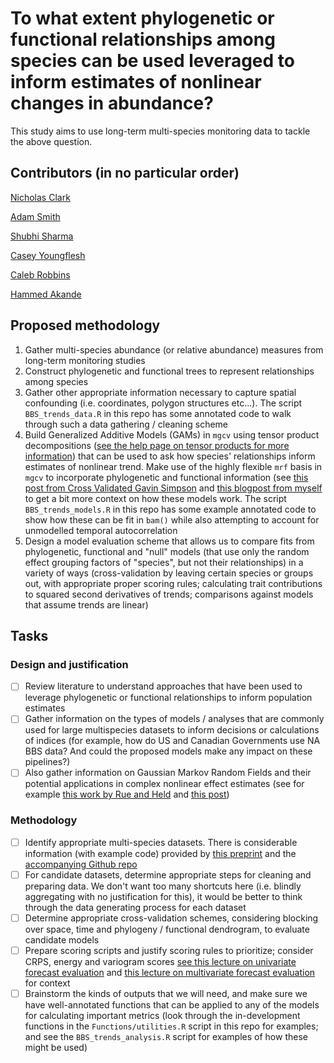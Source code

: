 # To what extent phylogenetic or functional relationships among species can be used leveraged to inform estimates of nonlinear changes in abundance?

This study aims to use long-term multi-species monitoring data to tackle the above question. 


## Contributors (in no particular order)
[Nicholas Clark](https://github.com/nicholasjclark)
  
[Adam Smith](https://github.com/AdamCSmithCWS)

[Shubhi Sharma](https://github.com/shubhi124081)

[Casey Youngflesh](https://github.com/caseyyoungflesh)
  
[Caleb Robbins](https://github.com/robbinscalebj)

[Hammed Akande](https://github.com/drhammed)

## Proposed methodology
1. Gather multi-species abundance (or relative abundance) measures from long-term monitoring studies
2. Construct phylogenetic and functional trees to represent relationships among species
3. Gather other appropriate information necessary to capture spatial confounding (i.e. coordinates, polygon structures etc...). The script `BBS_trends_data.R` in this repo has some annotated code to walk through such a data gathering / cleaning scheme
4. Build Generalized Additive Models (GAMs) in `mgcv` using tensor product decompositions ([see the help page on tensor products for more information](https://rdrr.io/cran/mgcv/man/te.html)) that can be used to ask how species' relationships inform estimates of nonlinear trend. Make use of the highly flexible `mrf` basis in `mgcv` to incorporate phylogenetic and functional information (see [this post from Cross Validated Gavin Simpson](https://stats.stackexchange.com/questions/638522/gam-model-with-spatial-account-via-mrf) and [this blogpost from myself](https://ecogambler.netlify.app/blog/phylogenetic-smooths-mgcv/) to get a bit more context on how these models work. The script `BBS_trends_models.R` in this repo has some example annotated code to show how these can be fit in `bam()` while also attempting to account for unmodelled temporal autocorrelation
6. Design a model evaluation scheme that allows us to compare fits from phylogenetic, functional and "null" models (that use only the random effect grouping factors of "species", but not their relationships) in a variety of ways (cross-validation by leaving certain species or groups out, with appropriate proper scoring rules; calculating trait contributions to squared second derivatives of trends; comparisons against models that assume trends are linear) 

## Tasks
### Design and justification
- [ ] Review literature to understand approaches that have been used to leverage phylogenetic or functional relationships to inform population estimates
- [ ] Gather information on the types of models / analyses that are commonly used for large multispecies datasets to inform decisions or calculations of indices (for example, how do US and Canadian Governments use NA BBS data? And could the proposed models make any impact on these pipelines?)
- [ ] Also gather information on Gaussian Markov Random Fields and their potential applications in complex nonlinear effect estimates (see for example [this work by Rue and Held](https://www.taylorfrancis.com/books/mono/10.1201/9780203492024/gaussian-markov-random-fields-havard-rue-leonhard-held) and [this post](https://haakonbakkagit.github.io/btopic120.html))

### Methodology
- [ ] Identify appropriate multi-species datasets. There is considerable information (with example code) provided by [this preprint](https://www.biorxiv.org/content/10.1101/2022.11.02.514877v1?rss=1) and the [accompanying Github repo](https://github.com/GitTFJ/correlated_effect_model)
- [ ] For candidate datasets, determine appropriate steps for cleaning and preparing data. We don't want too many shortcuts here (i.e. blindly aggregating with no justification for this), it would be better to think through the data generating process for each dataset
- [ ] Determine appropriate cross-validation schemes, considering blocking over space, time and phylogeny / functional dendrogram, to evaluate candidate models
- [ ] Prepare scoring scripts and justify scoring rules to prioritize; consider CRPS, energy and variogram scores [see this lecture on univariate forecast evaluation](https://nicholasjclark.github.io/physalia-forecasting-course/day3/lecture_4_slidedeck#1) and [this lecture on multivariate forecast evaluation](https://nicholasjclark.github.io/physalia-forecasting-course/day4/lecture_5_slidedeck#1) for context
- [ ] Brainstorm the kinds of outputs that we will need, and make sure we have well-annotated functions that can be applied to any of the models for calculating important metrics (look through the in-development functions in the `Functions/utilities.R` script in this repo for examples; and see the `BBS_trends_analysis.R` script for examples of how these might be used)
